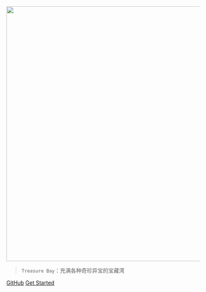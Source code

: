 
<!-- <img src="_media/treasure-bay.jpg"  width="666" /> -->
<img src="http://blogsource.chenkaikai.com/uploads/2020/02/treasure-bay.jpg" width="666">

> `Treasure Bay`：充满各种奇珍异宝的宝藏湾

[GitHub](https://github.com/goldenJet/TSBay)
[Get Started](#Introduction)
